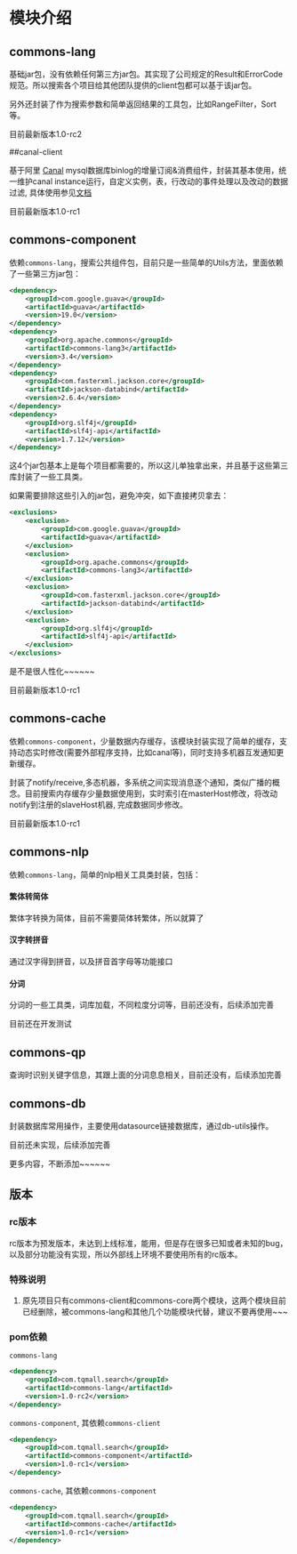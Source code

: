 # 模块介绍

## commons-lang

基础jar包，没有依赖任何第三方jar包。其实现了公司规定的Result和ErrorCode规范。所以搜索各个项目给其他团队提供的client包都可以基于该jar包。

另外还封装了作为搜索参数和简单返回结果的工具包，比如RangeFilter，Sort等。

目前最新版本1.0-rc2

##canal-client

基于阿里 [Canal](https://github.com/alibaba/canal) mysql数据库binlog的增量订阅&消费组件，封装其基本使用，统一维护canal instance运行，自定义实例，表，行改动的事件处理以及改动的数据过滤, 具体使用参见[文档](canal-client/docs)

目前最新版本1.0-rc1

## commons-component

依赖`commons-lang`，搜索公共组件包，目前只是一些简单的Utils方法，里面依赖了一些第三方jar包：

``` xml
<dependency>
    <groupId>com.google.guava</groupId>
    <artifactId>guava</artifactId>
    <version>19.0</version>
</dependency>
<dependency>
    <groupId>org.apache.commons</groupId>
    <artifactId>commons-lang3</artifactId>
    <version>3.4</version>
</dependency>
<dependency>
    <groupId>com.fasterxml.jackson.core</groupId>
    <artifactId>jackson-databind</artifactId>
    <version>2.6.4</version>
</dependency>
<dependency>
    <groupId>org.slf4j</groupId>
    <artifactId>slf4j-api</artifactId>
    <version>1.7.12</version>
</dependency>        
```

这4个jar包基本上是每个项目都需要的，所以这儿单独拿出来，并且基于这些第三库封装了一些工具类。

如果需要排除这些引入的jar包，避免冲突，如下直接拷贝拿去：

``` xml
<exclusions>
    <exclusion>
        <groupId>com.google.guava</groupId>
        <artifactId>guava</artifactId>
    </exclusion>
    <exclusion>
        <groupId>org.apache.commons</groupId>
        <artifactId>commons-lang3</artifactId>
    </exclusion>
    <exclusion>
        <groupId>com.fasterxml.jackson.core</groupId>
        <artifactId>jackson-databind</artifactId>
    </exclusion>
    <exclusion>
        <groupId>org.slf4j</groupId>
        <artifactId>slf4j-api</artifactId>
    </exclusion>
</exclusions>
```

是不是很人性化~~~~~~

目前最新版本1.0-rc1

## commons-cache

依赖`commons-component`，少量数据内存缓存，该模块封装实现了简单的缓存，支持动态实时修改(需要外部程序支持，比如canal等)，同时支持多机器互发通知更新缓存。

封装了notify/receive,多态机器，多系统之间实现消息逐个通知，类似广播的概念。目前搜索内存缓存少量数据使用到，实时索引在masterHost修改，将改动notify到注册的slaveHost机器, 完成数据同步修改。

目前最新版本1.0-rc1

## commons-nlp

依赖`commons-lang`，简单的nlp相关工具类封装，包括：

#### 繁体转简体

繁体字转换为简体，目前不需要简体转繁体，所以就算了

#### 汉字转拼音

通过汉字得到拼音，以及拼音首字母等功能接口

#### 分词

分词的一些工具类，词库加载，不同粒度分词等，目前还没有，后续添加完善

目前还在开发测试

## commons-qp

查询时识别关键字信息，其跟上面的分词息息相关，目前还没有，后续添加完善

## commons-db

封装数据库常用操作，主要使用datasource链接数据库，通过db-utils操作。

目前还未实现，后续添加完善




更多内容，不断添加~~~~~~

## 版本

### rc版本

rc版本为预发版本，未达到上线标准，能用，但是存在很多已知或者未知的bug，以及部分功能没有实现，所以外部线上环境不要使用所有的rc版本。

### 特殊说明

1. 原先项目只有commons-client和commons-core两个模块，这两个模块目前已经删除，被commons-lang和其他几个功能模块代替，建议不要再使用~~~

### pom依赖

`commons-lang`

``` xml
<dependency>
    <groupId>com.tqmall.search</groupId>
    <artifactId>commons-lang</artifactId>
    <version>1.0-rc2</version>
</dependency>
```

`commons-component`, 其依赖`commons-client`

``` xml
<dependency>
    <groupId>com.tqmall.search</groupId>
    <artifactId>commons-component</artifactId>
    <version>1.0-rc1</version>
</dependency>
```

`commons-cache`, 其依赖`commons-component`

``` xml
<dependency>
    <groupId>com.tqmall.search</groupId>
    <artifactId>commons-cache</artifactId>
    <version>1.0-rc1</version>
</dependency>
```